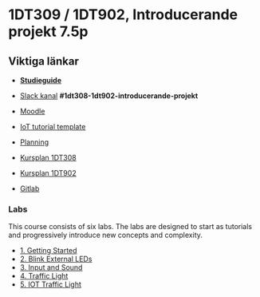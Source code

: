 # 1DT309 / 1DT902, Introducerande projekt 7.5p



## Viktiga länkar

- [**Studieguide**](Studieguide1DT308_1DT902.md)

- [Slack kanal](coursepress.lnu.se) **#1dt308-1dt902-introducerande-projekt**
- [Moodle](https://mymoodle.lnu.se/course/view.php?id=48555)
- [IoT tutorial template](report_template.md)
- [Planning](planning.md)
- [Kursplan 1DT308](https://kursplan.lnu.se/kursplaner/kursplan-1DT308-1.pdf)
- [Kursplan 1DT902](https://kursplan.lnu.se/kursplaner/kursplan-1DT902-1.pdf)
- [Gitlab](https://gitlab.lnu.se)

### Labs

This course consists of six labs. The labs are designed to start as tutorials and progressively introduce new concepts and complexity. 

 * [1. Getting Started](labs/1%20Getting%20Started.md)
 * [2. Blink External LEDs](labs/2%20Blink%20External%20LEDs.md)
 * [3. Input and Sound](labs/3%20Input%20and%20Sound.md)
 * [4. Traffic Light](labs/4%20Traffic%20Light.md)
 * [5. IOT Traffic Light](labs/5%20IOT%20Traffic%20Light%20.md)
